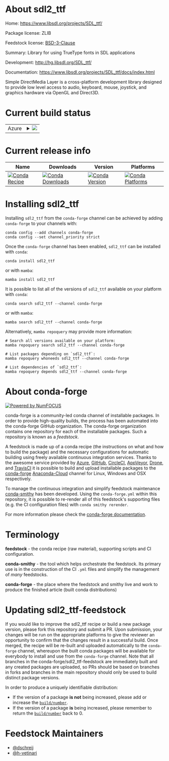 About sdl2_ttf
==============

Home: https://www.libsdl.org/projects/SDL_ttf/

Package license: ZLIB

Feedstock license: [BSD-3-Clause](https://github.com/conda-forge/sdl2_ttf-feedstock/blob/main/LICENSE.txt)

Summary: Library for using TrueType fonts in SDL applications

Development: http://hg.libsdl.org/SDL_ttf/

Documentation: https://www.libsdl.org/projects/SDL_ttf/docs/index.html

Simple DirectMedia Layer is a cross-platform development library designed to provide low level access to audio, keyboard, mouse, joystick, and graphics hardware via OpenGL and Direct3D.


Current build status
====================


<table>
    
  <tr>
    <td>Azure</td>
    <td>
      <details>
        <summary>
          <a href="https://dev.azure.com/conda-forge/feedstock-builds/_build/latest?definitionId=5807&branchName=main">
            <img src="https://dev.azure.com/conda-forge/feedstock-builds/_apis/build/status/sdl2_ttf-feedstock?branchName=main">
          </a>
        </summary>
        <table>
          <thead><tr><th>Variant</th><th>Status</th></tr></thead>
          <tbody><tr>
              <td>linux_64</td>
              <td>
                <a href="https://dev.azure.com/conda-forge/feedstock-builds/_build/latest?definitionId=5807&branchName=main">
                  <img src="https://dev.azure.com/conda-forge/feedstock-builds/_apis/build/status/sdl2_ttf-feedstock?branchName=main&jobName=linux&configuration=linux%20linux_64_" alt="variant">
                </a>
              </td>
            </tr><tr>
              <td>osx_64</td>
              <td>
                <a href="https://dev.azure.com/conda-forge/feedstock-builds/_build/latest?definitionId=5807&branchName=main">
                  <img src="https://dev.azure.com/conda-forge/feedstock-builds/_apis/build/status/sdl2_ttf-feedstock?branchName=main&jobName=osx&configuration=osx%20osx_64_" alt="variant">
                </a>
              </td>
            </tr><tr>
              <td>win_64</td>
              <td>
                <a href="https://dev.azure.com/conda-forge/feedstock-builds/_build/latest?definitionId=5807&branchName=main">
                  <img src="https://dev.azure.com/conda-forge/feedstock-builds/_apis/build/status/sdl2_ttf-feedstock?branchName=main&jobName=win&configuration=win%20win_64_" alt="variant">
                </a>
              </td>
            </tr>
          </tbody>
        </table>
      </details>
    </td>
  </tr>
</table>

Current release info
====================

| Name | Downloads | Version | Platforms |
| --- | --- | --- | --- |
| [![Conda Recipe](https://img.shields.io/badge/recipe-sdl2_ttf-green.svg)](https://anaconda.org/conda-forge/sdl2_ttf) | [![Conda Downloads](https://img.shields.io/conda/dn/conda-forge/sdl2_ttf.svg)](https://anaconda.org/conda-forge/sdl2_ttf) | [![Conda Version](https://img.shields.io/conda/vn/conda-forge/sdl2_ttf.svg)](https://anaconda.org/conda-forge/sdl2_ttf) | [![Conda Platforms](https://img.shields.io/conda/pn/conda-forge/sdl2_ttf.svg)](https://anaconda.org/conda-forge/sdl2_ttf) |

Installing sdl2_ttf
===================

Installing `sdl2_ttf` from the `conda-forge` channel can be achieved by adding `conda-forge` to your channels with:

```
conda config --add channels conda-forge
conda config --set channel_priority strict
```

Once the `conda-forge` channel has been enabled, `sdl2_ttf` can be installed with `conda`:

```
conda install sdl2_ttf
```

or with `mamba`:

```
mamba install sdl2_ttf
```

It is possible to list all of the versions of `sdl2_ttf` available on your platform with `conda`:

```
conda search sdl2_ttf --channel conda-forge
```

or with `mamba`:

```
mamba search sdl2_ttf --channel conda-forge
```

Alternatively, `mamba repoquery` may provide more information:

```
# Search all versions available on your platform:
mamba repoquery search sdl2_ttf --channel conda-forge

# List packages depending on `sdl2_ttf`:
mamba repoquery whoneeds sdl2_ttf --channel conda-forge

# List dependencies of `sdl2_ttf`:
mamba repoquery depends sdl2_ttf --channel conda-forge
```


About conda-forge
=================

[![Powered by
NumFOCUS](https://img.shields.io/badge/powered%20by-NumFOCUS-orange.svg?style=flat&colorA=E1523D&colorB=007D8A)](https://numfocus.org)

conda-forge is a community-led conda channel of installable packages.
In order to provide high-quality builds, the process has been automated into the
conda-forge GitHub organization. The conda-forge organization contains one repository
for each of the installable packages. Such a repository is known as a *feedstock*.

A feedstock is made up of a conda recipe (the instructions on what and how to build
the package) and the necessary configurations for automatic building using freely
available continuous integration services. Thanks to the awesome service provided by
[Azure](https://azure.microsoft.com/en-us/services/devops/), [GitHub](https://github.com/),
[CircleCI](https://circleci.com/), [AppVeyor](https://www.appveyor.com/),
[Drone](https://cloud.drone.io/welcome), and [TravisCI](https://travis-ci.com/)
it is possible to build and upload installable packages to the
[conda-forge](https://anaconda.org/conda-forge) [Anaconda-Cloud](https://anaconda.org/)
channel for Linux, Windows and OSX respectively.

To manage the continuous integration and simplify feedstock maintenance
[conda-smithy](https://github.com/conda-forge/conda-smithy) has been developed.
Using the ``conda-forge.yml`` within this repository, it is possible to re-render all of
this feedstock's supporting files (e.g. the CI configuration files) with ``conda smithy rerender``.

For more information please check the [conda-forge documentation](https://conda-forge.org/docs/).

Terminology
===========

**feedstock** - the conda recipe (raw material), supporting scripts and CI configuration.

**conda-smithy** - the tool which helps orchestrate the feedstock.
                   Its primary use is in the construction of the CI ``.yml`` files
                   and simplify the management of *many* feedstocks.

**conda-forge** - the place where the feedstock and smithy live and work to
                  produce the finished article (built conda distributions)


Updating sdl2_ttf-feedstock
===========================

If you would like to improve the sdl2_ttf recipe or build a new
package version, please fork this repository and submit a PR. Upon submission,
your changes will be run on the appropriate platforms to give the reviewer an
opportunity to confirm that the changes result in a successful build. Once
merged, the recipe will be re-built and uploaded automatically to the
`conda-forge` channel, whereupon the built conda packages will be available for
everybody to install and use from the `conda-forge` channel.
Note that all branches in the conda-forge/sdl2_ttf-feedstock are
immediately built and any created packages are uploaded, so PRs should be based
on branches in forks and branches in the main repository should only be used to
build distinct package versions.

In order to produce a uniquely identifiable distribution:
 * If the version of a package **is not** being increased, please add or increase
   the [``build/number``](https://docs.conda.io/projects/conda-build/en/latest/resources/define-metadata.html#build-number-and-string).
 * If the version of a package **is** being increased, please remember to return
   the [``build/number``](https://docs.conda.io/projects/conda-build/en/latest/resources/define-metadata.html#build-number-and-string)
   back to 0.

Feedstock Maintainers
=====================

* [@dschreij](https://github.com/dschreij/)
* [@h-vetinari](https://github.com/h-vetinari/)

